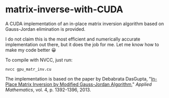 # matrix-inverse-with-CUDA
A CUDA implementation of an in-place matrix inversion algorithm based on Gauss-Jordan elimination is provided.

I do not claim this is the most efficient and numerically accurate implementation out there, but it does the job for me.  Let me know how to make my code better :grinning:

To compile with NVCC, just run:

```
nvcc gpu_matr_inv.cu
```

The implementation is based on the paper by Debabrata DasGupta, "[In-Place Matrix Inversion by Modified Gauss-Jordan Algorithm](https://www.scirp.org/pdf/AM_2013100413422038.pdf)," *Applied Mathematics*, vol. 4, p. 1392-1396, 2013.
